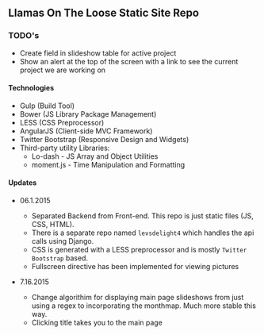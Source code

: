 ## Llamas On The Loose Static Site Repo

### TODO's
* Create field in slideshow table for active project
* Show an alert at the top of the screen with a link
  to see the current project we are working on

#### Technologies
* Gulp (Build Tool)
* Bower (JS Library Package Management)
* LESS (CSS Preprocessor)
* AngularJS (Client-side MVC Framework)
* Twitter Bootstrap (Responsive Design and Widgets)
* Third-party utility Libraries:
    * Lo-dash - JS Array and Object Utilities
    * moment.js - Time Manipulation and Formatting 


#### Updates
* 06.1.2015 
    * Separated Backend from Front-end.  This repo is just static files (JS, CSS, HTML).
    * There is a separate repo named `levsdelight4` which handles the api calls using Django.
    * CSS is generated with a LESS preprocessor and is mostly `Twitter Bootstrap` based.
    * Fullscreen directive has been implemented for viewing pictures


* 7.16.2015
    * Change algorithim for displaying main page slideshows
      from just using a regex to incorporating the monthmap.
      Much more stable this way.
    * Clicking title takes you to the main page
